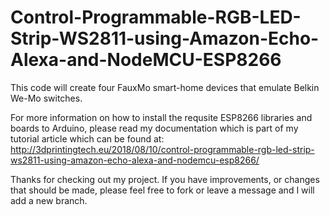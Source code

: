# Control-Programmable-RGB-LED-Strip-WS2811-using-Amazon-Echo-Alexa-and-NodeMCU-ESP8266

This code will create four FauxMo smart-home devices that emulate Belkin We-Mo switches. 

For more information on how to install the requsite ESP8266 libraries and boards to Arduino, please read my 
documentation which is part of my tutorial article which can be found at: 
http://3dprintingtech.eu/2018/08/10/control-programmable-rgb-led-strip-ws2811-using-amazon-echo-alexa-and-nodemcu-esp8266/

Thanks for checking out my project. If you have improvements, 
or changes that should be made, please feel free to fork or leave a message and I will add a new branch. 
